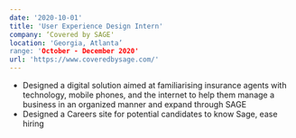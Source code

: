 ```yaml
---
date: '2020-10-01'
title: 'User Experience Design Intern'
company: ‘Covered by SAGE'
location: 'Georgia, Atlanta’
range: 'October - December 2020'
url: 'https://www.coveredbysage.com/'
---
```


- Designed a digital solution aimed at familiarising insurance agents with technology, mobile phones, and the internet to help them manage a business in an organized manner and expand through SAGE
- Designed a Careers site for potential candidates to know Sage, ease hiring
